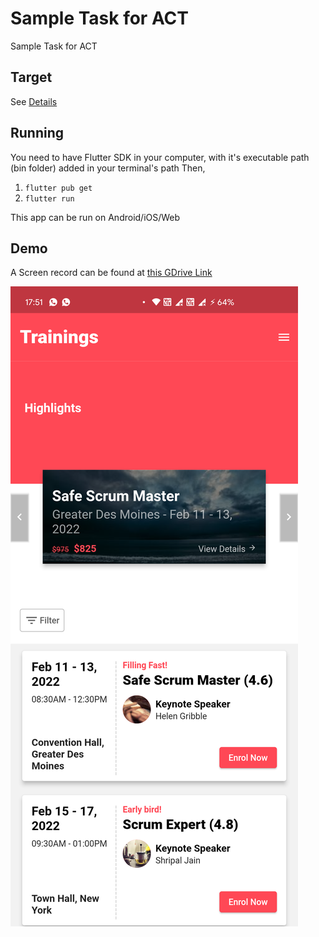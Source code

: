 # Sample Task for ACT

Sample Task for ACT

## Target

See [Details](task_details.pdf)

## Running
You need to have Flutter SDK in your computer, with it's executable path (bin folder) added in your terminal's path
Then,
1. `flutter pub get`
2. `flutter run`

This app can be run on Android/iOS/Web

## Demo
A Screen record can be found at [this GDrive Link](https://drive.google.com/file/d/118ZFwwds1tvQ67kw8supu1CnwIoTsOHK/view?usp=sharing)

![Screenshot](screenshot.png)

